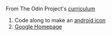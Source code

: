 From The Odin Project's [curriculum](http://www.theodinproject.com/web-development-101/html-css)

1. Code along to make an [android icon](http://thecodeplayer.com/walkthrough/css3-android-logo)
2. [Google Homepage](www.google.com)
